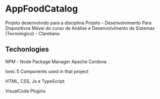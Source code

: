 # AppFoodCatalog
Projeto desenvolvido para a disciplina Projeto - Desenvolvimento Para Dispositivos Móvei do curso de Análise e Desenvolvimento de Sistemas (Tecnológico) - Claretiano



## Techonlogies
NPM - Node Package Manager
Apache Cordova

Ionic 5
  Components used in that project



HTML, CSS, Js e TypeScript

VisualCode
  Plugins
